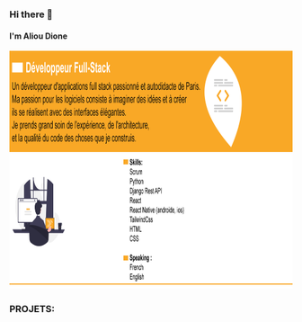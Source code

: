 ### Hi there 👋
#### I'm Aliou Dione
<a href="(https://github.com/Alioudione12/Alioudione12)">
    <img src="goo.png" alt="Logo" width="1000" height="180">
  </a>
  <a href="(https://github.com/Alioudione12/Alioudione12)">
    <img src="langue.png" alt="Logo" width="1000" height="240">
  </a>
  
### PROJETS:






